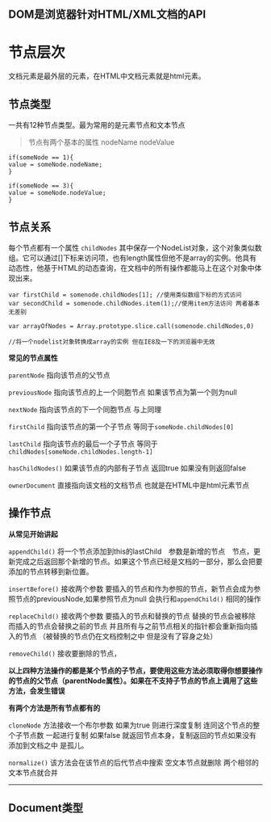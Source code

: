 ## DOM是浏览器针对HTML/XML文档的API

# **节点层次**
文档元素是最外层的元素，在HTML中文档元素就是html元素。
## **节点类型**
一共有12种节点类型。最为常用的是元素节点和文本节点
> 节点有两个基本的属性 nodeName nodeValue

    if(someNode == 1){
    value = someNode.nodeName;
	}

	if(someNode == 3){
    value = someNode.nodeValue;
	}

## **节点关系**
   每个节点都有一个属性 `childNodes` 其中保存一个NodeList对象，这个对象类似数组。它可以通过[]下标来访问项，也有length属性但他不是array的实例。他具有动态性，他基于HTML的动态查询，在文档中的所有操作都能马上在这个对象中体现出来。


    var firstChild = somenode.childNodes[1]; //使用类似数组下标的方式访问
    var secondChild = somenode.childNodes.item(1);//使用item方法访问 两者基本无差别
    
    var arrayOfNodes = Array.prototype.slice.call(somenode.childNodes,0)

    //将一个nodelist对象转换成array的实例 但在IE8及一下的浏览器中无效
    

**常见的节点属性**

 `parentNode`  指向该节点的父节点 
 
  `previousNode` 指向该节点的上一个同胞节点 如果该节点为第一个则为null
  
  `nextNode` 指向该节点的下一个同胞节点 与上同理
 
  `firstChild` 指向该节点的第一个子节点 等同于`someNode.childNodes[0]`
  
  `lastChild` 指向该节点的最后一个子节点 等同于`childNodes[someNode.childNodes.length-1]`

`hasChildNodes()`  如果该节点的内部有子节点 返回true 如果没有则返回false

`ownerDocument` 直接指向该文档的文档节点 也就是在HTML中是html元素节点


## **操作节点**

**从常见开始讲起**

` appendChild() ` 将一个节点添加到this的lastChild　参数是新增的节点　节点，更新完成之后返回那个新增的节点。如果这个节点已经是文档的一部分，那么会把要添加的节点转移到新位置。

`insertBefore()` 接收两个参数 要插入的节点和作为参照的节点，新节点会成为参照节点的previousNode,如果参照节点为null 会执行和` appendChild() ` 相同的操作

`replaceChild()` 接收两个参数 要插入的节点和替换的节点 替换的节点会被移除 而插入的节点会替换之前的节点 并且所有与之前节点相关的指针都会重新指向插入的节点 （被替换的节点仍在文档控制之中 但是没有了容身之处）

`removeChild()` 接收要删除的节点， 

**以上四种方法操作的都是某个节点的子节点，要使用这些方法必须取得你想要操作的节点的父节点（parentNode属性）。如果在不支持子节点的节点上调用了这些方法，会发生错误**

**有两个方法是所有节点都有的**

`cloneNode`  方法接收一个布尔参数 如果为true 则进行深度复制 连同这个节点的整个子节点数 一起进行复制 如果false 就返回节点本身，复制返回的节点如果没有添加到文档之中 是孤儿。 

`normalize()`   该方法会在该节点的后代节点中搜索 空文本节点就删除 两个相邻的文本节点就合并

---

## **Document类型**
